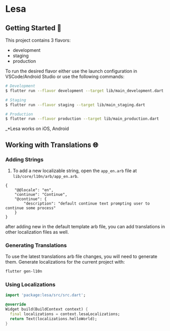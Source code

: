 # Lesa

## Getting Started 🚀

This project contains 3 flavors:

- development
- staging
- production

To run the desired flavor either use the launch configuration in VSCode/Android Studio or use the following commands:

```sh
# Development
$ flutter run --flavor development --target lib/main_development.dart

# Staging
$ flutter run --flavor staging --target lib/main_staging.dart

# Production
$ flutter run --flavor production --target lib/main_production.dart
```

\_\*Lesa works on iOS, Android

## Working with Translations 🌐

### Adding Strings

1. To add a new localizable string, open the `app_en.arb` file at `lib/core/l10n/arb/app_en.arb`.

```arb
{
    "@@locale": "en",
    "continue": "Continue",
    "@continue": {
        "description": "default continue text prompting user to continue some process"
    }
}
```

after adding new in the default template arb file, you can add translations in other localization files as well.

### Generating Translations

To use the latest translations arb file changes, you will need to generate them.
Generate localizations for the current project with:

```sh
flutter gen-l10n
```

### Using Localizations

```dart
import 'package:lesa/src/src.dart';

@override
Widget build(BuildContext context) {
  final localizations = context.lesaLocalizations;
  return Text(localizations.helloWorld);
}
```

[flutter_localizations_link]: https://api.flutter.dev/flutter/flutter_localizations/flutter_localizations-library.html
[internationalization_link]: https://flutter.dev/docs/development/accessibility-and-localization/internationalization
